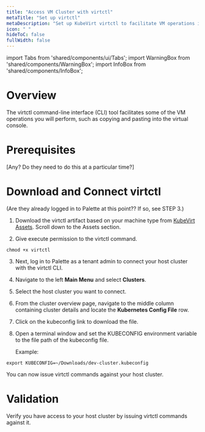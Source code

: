 ```yaml
---
title: "Access VM Cluster with virtctl"
metaTitle: "Set up virtctl"
metaDescription: "Set up KubeVirt virtctl to facilitate VM operations in the Spectro VM Dashboard web interface."
icon: " "
hideToC: false
fullWidth: false
---
```


import Tabs from 'shared/components/ui/Tabs';
import WarningBox from 'shared/components/WarningBox';
import InfoBox from 'shared/components/InfoBox';


# Overview

The virtctl command-line interface (CLI) tool facilitates some of the VM operations you will perform, such as copying and pasting into the virtual console.

# Prerequisites

[Any? Do they need to do this at a particular time?] 

# Download and Connect virtctl

(Are they already logged in to Palette at this point?? If so, see STEP 3.)

1. Download the virtctl artifact based on your machine type from [KubeVirt Assets](https://github.com/kubevirt/kubevirt/releases/tag/v0.60.0-alpha.0). Scroll down to the Assets section.


2. Give execute permission to the virtctl command.

  ```shell
  chmod +x virtctl 
  ```


3. Next, log in to Palette as a tenant admin to connect your host cluster with the virtctl CLI.


4. Navigate to the left **Main Menu** and select **Clusters**. 


5. Select the host cluster you want to connect.


6. From the cluster overview page, navigate to the middle column containing cluster details and locate the **Kubernetes Config File** row.


7. Click on the kubeconfig link to download the file.


8. Open a terminal window and set the KUBECONFIG environment variable to the file path of the kubeconfig file.

    Example:
  ```shell
  export KUBECONFIG=~/Downloads/dev-cluster.kubeconfig 
  ```

You can now issue virtctl commands against your host cluster.

# Validation

Verify you have access to your host cluster by issuing virtctl commands against it.